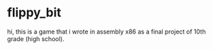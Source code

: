 # flippy_bit
hi, this is a game that i wrote in assembly x86 as a final project of 10th grade (high school).
